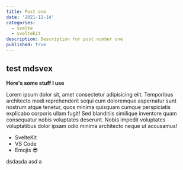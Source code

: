 ```yaml
---
title: Post one
date: '2021-12-14'
categories:
  - svelte
  - sveltekit
description: Description for post number one
published: true
---
```


## test mdsvex

**Here's some stuff I use**

Lorem ipsum dolor sit, amet consectetur adipisicing elit. Temporibus architecto modi reprehenderit sequi cum doloremque aspernatur sunt nostrum atque tenetur, quos minima quisquam cumque perspiciatis explicabo corporis ullam fugit! Sed blanditiis similique inventore quam consequatur nobis voluptates deserunt. Nobis impedit voluptates voluptatibus dolor ipsam odio minima architecto neque ut accusamus!

- SvelteKit
- VS Code
- Emojis 😎

<div class="animated-gradient w-40 h-20">dsdasda  asd a</div>
